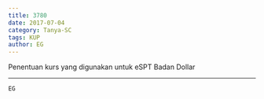 ```yaml
---
title: 3780
date: 2017-07-04
category: Tanya-SC
tags: KUP
author: EG
---
```


Penentuan kurs yang digunakan untuk eSPT Badan Dollar

---



`EG`
